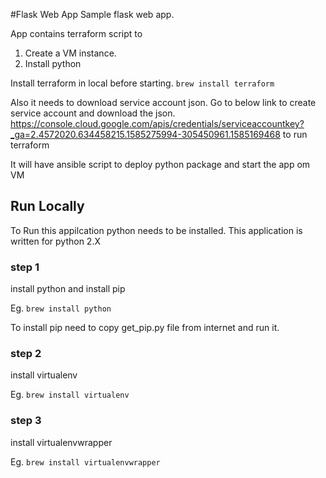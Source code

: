 #Flask Web App
Sample flask web app.


App contains terraform script to 

1. Create a VM instance.
2. Install python 

Install terraform in local before starting.
`brew install terraform`

Also it needs to download service account json.
Go to below link to create service account and download the json.
https://console.cloud.google.com/apis/credentials/serviceaccountkey?_ga=2.4572020.634458215.1585275994-305450961.1585169468
to run terraform 

It will have ansible script to deploy python package and start the app om VM 

## Run Locally 
To Run this appilcation python needs to be installed. This application is written for python 2.X
### step 1
install python and install pip

Eg. `brew install python`

To install pip need to copy get_pip.py file from internet and run it.

### step 2
install virtualenv

Eg. `brew install virtualenv`
### step 3
install virtualenvwrapper

Eg. `brew install virtualenvwrapper`
